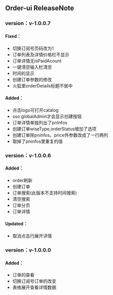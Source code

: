 ## Order-ui ReleaseNote

### version：v-1.0.0.7
#### Fixed：
- 切换订阅号页码改为1
- 订单列表及详情价格栏不显示
- 订单详情无isPaidAcount
- 一键清空输入栏清空
- 时间的显示
- 创建订单参数的修改
- 火狐里orderDetails标题不居中
#### Added：
- 点击logo可打开catalog
- sso globalAdmin才会显示创建按钮
- 订单详情单独列出了pnInfos
- 创建订单wiseType,orderStatus增加了选项
- 创建订单除pninfos，price外参数改成了一行两列
- 取掉了pninfos里重复的值

### version：v-1.0.0.6
#### Added：
- order刷新
- 创建订单
- 订单搜索(此版本不支持时间搜索)
- 清空搜索
- 订单分页
- 订单详情
#### Updated：
- 取消点击行展开详情

### version：v-1.0.0.0
#### Added：
- 订单的查看
- 切换订阅号订单的改变
- 表格展开查看详情数据
